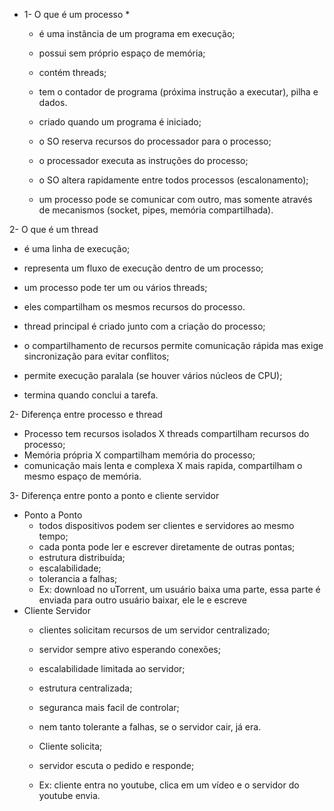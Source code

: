 * 1- O que é um processo *
  - é uma instância de um programa em execução;
  - possui sem próprio espaço de memória;
  - contém threads;
  - tem o contador de programa (próxima instrução a executar), pilha e dados.
  
  - criado quando um programa é iniciado;
  - o SO reserva recursos do processador para o processo;
  - o processador executa as instruções do processo;
  - o SO altera rapidamente entre todos processos (escalonamento);
  - um processo pode se comunicar com outro, mas somente através de mecanismos (socket, pipes, memória compartilhada).

2- O que é um thread
  - é uma linha de execução;
  - representa um fluxo de execução dentro de um processo;
  - um processo pode ter um ou vários threads;
  - eles compartilham os mesmos recursos do processo.

  - thread principal é criado junto com a criação do processo;
  - o compartilhamento de recursos permite comunicação rápida mas exige sincronização para evitar conflitos;
  - permite execução paralala (se houver vários núcleos de CPU);
  - termina quando conclui a tarefa.

2- Diferença entre processo e thread
  - Processo tem recursos isolados X threads compartilham recursos do processo;
  - Memória própria X compartilham memória do processo;
  - comunicação mais lenta e complexa X mais rapida, compartilham o mesmo espaço de memória.

3-	Diferença entre ponto a ponto e cliente servidor
  - Ponto a Ponto
    - todos dispositivos podem ser clientes e servidores ao mesmo tempo;
    - cada ponta pode ler e escrever diretamente de outras pontas;
    - estrutura distribuída;
    - escalabilidade;
    - tolerancia a falhas;
    - Ex: download no uTorrent, um usuário baixa uma parte, essa parte é enviada para outro usuário baixar, ele le e escreve
  - Cliente Servidor
    - clientes solicitam recursos de um servidor centralizado;
    - servidor sempre ativo esperando conexões;
    - escalabilidade limitada ao servidor;
    - estrutura centralizada;
    - seguranca mais facil de controlar;
    - nem tanto tolerante a falhas, se o servidor cair, já era.

    - Cliente solicita;
    - servidor escuta o pedido e responde;
    - Ex: cliente entra no youtube, clica em um vídeo e o servidor do youtube envia.
    
